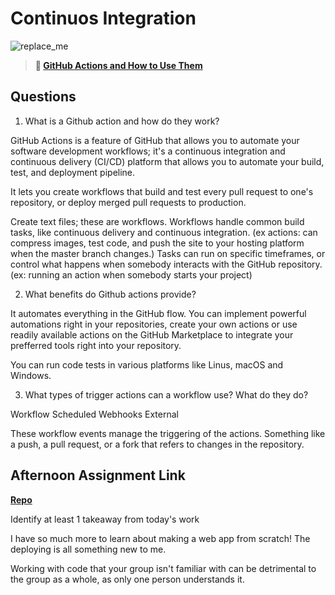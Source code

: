 # Continuos Integration

![replace_me](https://codeworks.blob.core.windows.net/public/assets/img/illustrations/placeholder.svg)

> **📖 [GitHub Actions and How to Use Them](https://codeworksacademy.com/fs-student-guide/resources/wk8-9/05-Github-Actions)**

## Questions

1. What is a Github action and how do they work?

GitHub Actions is a feature of GitHub that allows you to automate your software development workflows; it's a continuous integration and continuous delivery (CI/CD) platform that allows you to automate your build, test, and deployment pipeline.

It lets you create workflows that build and test every pull request to one's repository, or deploy merged pull requests to production.

Create text files; these are workflows.
Workflows handle common build tasks, like continuous delivery and continuous integration.
(ex actions: can compress images, test code, and push the site to your hosting platform when the master branch changes.)
Tasks can run on specific timeframes, or control what happens when somebody interacts with the GitHub repository. (ex: running an action when somebody starts your project)


2. What benefits do Github actions provide?

It automates everything in the GitHub flow. You can implement powerful automations right in your repositories, create your own actions or use readily available actions on the GitHub Marketplace to integrate your prefferred tools right into your repository.

You can run code tests in various platforms like Linus, macOS and Windows.

3. What types of trigger actions can a workflow use? What do they do?

Workflow
Scheduled
Webhooks
External

These workflow events manage the triggering of the actions. Something like a push, a pull request, or a fork that refers to changes in the repository.


## Afternoon Assignment Link

**[Repo](https://github.com/rachel-gamble/<ASSIGNMENT_REPO>)**

Identify at least 1 takeaway from today's work

I have so much more to learn about making a web app from scratch! The deploying is all something new to me. 

Working with code that your group isn't familiar with can be detrimental to the group as a whole, as only one person understands it. 


